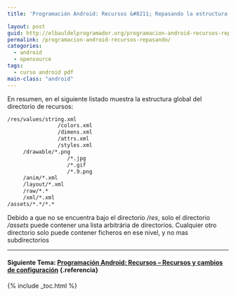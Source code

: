 ```yaml
---
title: 'Programación Android: Recursos &#8211; Repasando la estructura del directorio de recursos'

layout: post
guid: http://elbauldelprogramador.org/programacion-android-recursos-repasando-la-estructura-del-directorio-de-recursos/
permalink: /programacion-android-recursos-repasando/
categories:
  - android
  - opensource
tags:
  - curso android pdf
main-class: "android"
---
```

En resumen, en el siguiente listado muestra la estructura global del directorio de recursos:

```bash
/res/values/string.xml
                /colors.xml
                /dimens.xml
                /attrs.xml
                /styles.xml
     /drawable/*.png
                   /*.jpg
                   /*.gif
                   /*.9.png
     /anim/*.xml
     /layout/*.xml
     /raw/*.*
     /xml/*.xml
/assets/*.*/*.*

```

<p class="alert">
  Debido a que no se encuentra bajo el directorio <i>/res</i>, solo el directorio<i> /assets</i> puede contener una lista arbitrária de directorios. Cualquier otro directorio solo puede contener ficheros en ese nivel, y no mas subdirectorios
</p>

* * *

#### Siguiente Tema: [Programación Android: Recursos &#8211; Recursos y cambios de configuración][1] {.referencia}





 [1]: /programacion-android-recursos-recursos/

{% include _toc.html %}
